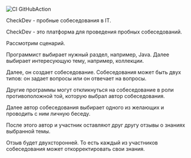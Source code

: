![CI GitHubAction](https://github.com/peterarsentev/CheckDev/actions/workflows/maven.yml/badge.svg)


CheckDev - пробные собеседования в IT.

CheckDev - это платформа для проведения пробных собеседований.

Рассмотрим сценарий.

Программист выбирает нужный раздел, например, Java. Далее выбирает интересующую тему, например, коллекции.

Далее, он создает собеседование. Собеседования может быть двух типов: он задает вопросы или он отвечает на вопросы.

Другие программы могут  откликнуться на собеседование в роли противоположной той, которую выбрал автор собеседования.

Далее автор собеседования выбирает одного из желающих и проводить с ним личную беседу.

После этого автор и участник оставляют друг другу отзывы о знаниях выбранной темы.

Отзыв будет двухсторонней. То есть каждый из участников собеседования может откорректировать свои знания. 
